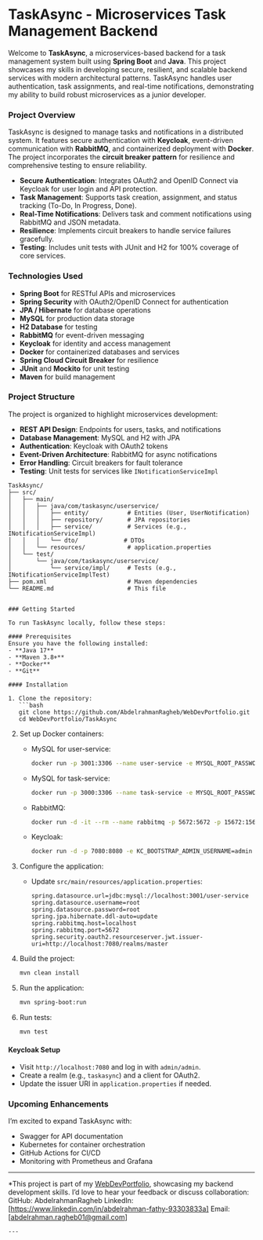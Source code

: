 
# TaskAsync - Microservices Task Management Backend

Welcome to **TaskAsync**, a microservices-based backend for a task management system built using **Spring Boot** and **Java**. This project showcases my skills in developing secure, resilient, and scalable backend services with modern architectural patterns. TaskAsync handles user authentication, task assignments, and real-time notifications, demonstrating my ability to build robust microservices as a junior developer.

### Project Overview

TaskAsync is designed to manage tasks and notifications in a distributed system. It features secure authentication with **Keycloak**, event-driven communication with **RabbitMQ**, and containerized deployment with **Docker**. The project incorporates the **circuit breaker pattern** for resilience and comprehensive testing to ensure reliability.

- **Secure Authentication**: Integrates OAuth2 and OpenID Connect via Keycloak for user login and API protection.
- **Task Management**: Supports task creation, assignment, and status tracking (To-Do, In Progress, Done).
- **Real-Time Notifications**: Delivers task and comment notifications using RabbitMQ and JSON metadata.
- **Resilience**: Implements circuit breakers to handle service failures gracefully.
- **Testing**: Includes unit tests with JUnit and H2 for 100% coverage of core services.

### Technologies Used
- **Spring Boot** for RESTful APIs and microservices
- **Spring Security** with OAuth2/OpenID Connect for authentication
- **JPA / Hibernate** for database operations
- **MySQL** for production data storage
- **H2 Database** for testing
- **RabbitMQ** for event-driven messaging
- **Keycloak** for identity and access management
- **Docker** for containerized databases and services
- **Spring Cloud Circuit Breaker** for resilience
- **JUnit** and **Mockito** for unit testing
- **Maven** for build management

### Project Structure
The project is organized to highlight microservices development:
- **REST API Design**: Endpoints for users, tasks, and notifications
- **Database Management**: MySQL and H2 with JPA
- **Authentication**: Keycloak with OAuth2 tokens
- **Event-Driven Architecture**: RabbitMQ for async notifications
- **Error Handling**: Circuit breakers for fault tolerance
- **Testing**: Unit tests for services like `INotificationServiceImpl`

```
TaskAsync/
├── src/
│   ├── main/
│   │   ├── java/com/taskasync/userservice/
│   │   │   ├── entity/           # Entities (User, UserNotification)
│   │   │   ├── repository/       # JPA repositories
│   │   │   ├── service/          # Services (e.g., INotificationServiceImpl)
│   │   │   └── dto/             # DTOs
│   │   └── resources/            # application.properties
│   └── test/
│       └── java/com/taskasync/userservice/
│           └── service/impl/     # Tests (e.g., INotificationServiceImplTest)
├── pom.xml                       # Maven dependencies
└── README.md                     # This file


### Getting Started

To run TaskAsync locally, follow these steps:

#### Prerequisites
Ensure you have the following installed:
- **Java 17**
- **Maven 3.8+**
- **Docker**
- **Git**

#### Installation

1. Clone the repository:
   ```bash
   git clone https://github.com/AbdelrahmanRagheb/WebDevPortfolio.git
   cd WebDevPortfolio/TaskAsync
   ```

2. Set up Docker containers:
   - MySQL for user-service:
     ```bash
     docker run -p 3001:3306 --name user-service -e MYSQL_ROOT_PASSWORD=root -e MYSQL_DATABASE=user-service -d mysql
     ```
   - MySQL for task-service:
     ```bash
     docker run -p 3000:3306 --name task-service -e MYSQL_ROOT_PASSWORD=root -e MYSQL_DATABASE=task-service -d mysql
     ```
   - RabbitMQ:
     ```bash
     docker run -d -it --rm --name rabbitmq -p 5672:5672 -p 15672:15672 rabbitmq:4.0-management
     ```
   - Keycloak:
     ```bash
     docker run -d -p 7080:8080 -e KC_BOOTSTRAP_ADMIN_USERNAME=admin -e KC_BOOTSTRAP_ADMIN_PASSWORD=admin quay.io/keycloak/keycloak:26.1.3 start-dev
     ```

3. Configure the application:
   - Update `src/main/resources/application.properties`:
     ```properties
     spring.datasource.url=jdbc:mysql://localhost:3001/user-service
     spring.datasource.username=root
     spring.datasource.password=root
     spring.jpa.hibernate.ddl-auto=update
     spring.rabbitmq.host=localhost
     spring.rabbitmq.port=5672
     spring.security.oauth2.resourceserver.jwt.issuer-uri=http://localhost:7080/realms/master
     ```

4. Build the project:
   ```bash
   mvn clean install
   ```

5. Run the application:
   ```bash
   mvn spring-boot:run
   ```

6. Run tests:
   ```bash
   mvn test
   ```

#### Keycloak Setup
- Visit `http://localhost:7080` and log in with `admin/admin`.
- Create a realm (e.g., `taskasync`) and a client for OAuth2.
- Update the issuer URI in `application.properties` if needed.

### Upcoming Enhancements
I’m excited to expand TaskAsync with:
- Swagger for API documentation
- Kubernetes for container orchestration
- GitHub Actions for CI/CD
- Monitoring with Prometheus and Grafana

---

*This project is part of my [WebDevPortfolio](https://github.com/AbdelrahmanRagheb/WebDevPortfolio), showcasing my backend development skills.
I’d love to hear your feedback or discuss collaboration:
GitHub: AbdelrahmanRagheb
LinkedIn: [https://www.linkedin.com/in/abdelrahman-fathy-93303833a]
Email: [abdelrahman.ragheb01@gmail.com]
```
---


